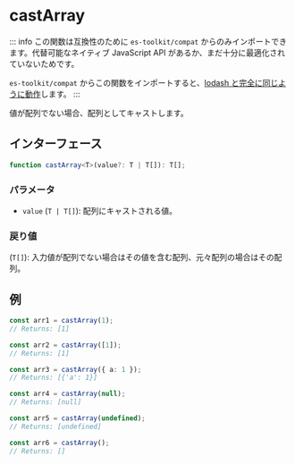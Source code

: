 # castArray

::: info
この関数は互換性のために `es-toolkit/compat` からのみインポートできます。代替可能なネイティブ JavaScript API があるか、まだ十分に最適化されていないためです。

`es-toolkit/compat` からこの関数をインポートすると、[lodash と完全に同じように動作](../../../compatibility.md)します。
:::

値が配列でない場合、配列としてキャストします。

## インターフェース

```typescript
function castArray<T>(value?: T | T[]): T[];
```

### パラメータ

- `value` (`T | T[]`): 配列にキャストされる値。

### 戻り値

(`T[]`): 入力値が配列でない場合はその値を含む配列、元々配列の場合はその配列。

## 例

```typescript
const arr1 = castArray(1);
// Returns: [1]

const arr2 = castArray([1]);
// Returns: [1]

const arr3 = castArray({ a: 1 });
// Returns: [{'a': 1}]

const arr4 = castArray(null);
// Returns: [null]

const arr5 = castArray(undefined);
// Returns: [undefined]

const arr6 = castArray();
// Returns: []
```
